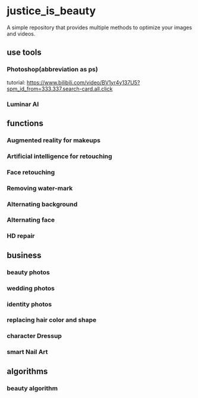 # justice_is_beauty
A simple repository that provides multiple methods to optimize your images and videos.
## use tools
### Photoshop(abbreviation as ps)
tutorial: https://www.bilibili.com/video/BV1yr4y137U5?spm_id_from=333.337.search-card.all.click
### Luminar AI
## functions
### Augmented reality for makeups
### Artificial intelligence for retouching
### Face retouching
### Removing water-mark
### Alternating background
### Alternating face
### HD repair
## business
### beauty photos
### wedding photos
### identity photos
### replacing hair color and shape
### character Dressup
### smart Nail Art
## algorithms
### beauty algorithm

